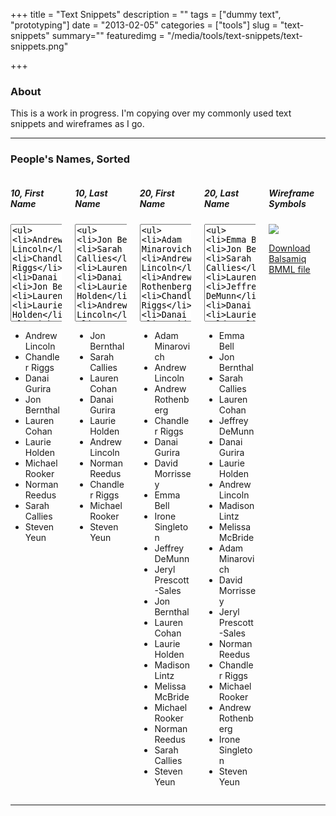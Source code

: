 +++
title = "Text Snippets"
description = ""
tags = ["dummy text", "prototyping"]
date = "2013-02-05"
categories = ["tools"]
slug = "text-snippets"
summary=""
featuredimg = "/media/tools/text-snippets/text-snippets.png"

+++



<h3>About</h3>

<p>This is a work in progress. I'm copying over my commonly used text snippets and wireframes as I go.</p>

<hr />

<h3>People's Names, Sorted</h3>

<div id="peoplenames" class="columns">
<div class="column">
<h5>10, First Name</h5>
<textarea rows="10" class="selectall wide t10 noscroll"><ul>
<li>Andrew Lincoln</li>
<li>Chandler Riggs</li>
<li>Danai Gurira</li>
<li>Jon Bernthal</li>
<li>Lauren Cohan</li>
<li>Laurie Holden</li>
<li>Michael Rooker</li>
<li>Norman Reedus</li>
<li>Sarah Callies</li>
<li>Steven Yeun</li>
</ul></textarea>
<ul>
<li>Andrew Lincoln</li>
<li>Chandler Riggs</li>
<li>Danai Gurira</li>
<li>Jon Bernthal</li>
<li>Lauren Cohan</li>
<li>Laurie Holden</li>
<li>Michael Rooker</li>
<li>Norman Reedus</li>
<li>Sarah Callies</li>
<li>Steven Yeun</li>
</ul>
</div>
<div class="column">
<h5>10, Last Name</h5>
<textarea rows="10" class="selectall wide t10 noscroll"><ul>
<li>Jon Bernthal</li>
<li>Sarah Callies</li>
<li>Lauren Cohan</li>
<li>Danai Gurira</li>
<li>Laurie Holden</li>
<li>Andrew Lincoln</li>
<li>Norman Reedus</li>
<li>Chandler Riggs</li>
<li>Michael Rooker</li>
<li>Steven Yeun</li>
</ul></textarea>
<ul>
<li>Jon Bernthal</li>
<li>Sarah Callies</li>
<li>Lauren Cohan</li>
<li>Danai Gurira</li>
<li>Laurie Holden</li>
<li>Andrew Lincoln</li>
<li>Norman Reedus</li>
<li>Chandler Riggs</li>
<li>Michael Rooker</li>
<li>Steven Yeun</li>
</ul>
</div>
<div class="column">
<h5>20, First Name</h5>
<textarea rows="10" class="selectall wide t10 noscroll"><ul>
<li>Adam Minarovich</li>
<li>Andrew Lincoln</li>
<li>Andrew Rothenberg</li>
<li>Chandler Riggs</li>
<li>Danai Gurira</li>
<li>David Morrissey</li>
<li>Emma Bell</li>
<li>Irone Singleton</li>
<li>Jeffrey DeMunn</li>
<li>Jeryl Prescott-Sales</li>
<li>Jon Bernthal</li>
<li>Lauren Cohan</li>
<li>Laurie Holden</li>
<li>Madison Lintz</li>
<li>Melissa McBride</li>
<li>Michael Rooker</li>
<li>Norman Reedus</li>
<li>Sarah Callies</li>
<li>Steven Yeun</li>
</ul></textarea>
<ul>
<li>Adam Minarovich</li>
<li>Andrew Lincoln</li>
<li>Andrew Rothenberg</li>
<li>Chandler Riggs</li>
<li>Danai Gurira</li>
<li>David Morrissey</li>
<li>Emma Bell</li>
<li>Irone Singleton</li>
<li>Jeffrey DeMunn</li>
<li>Jeryl Prescott-Sales</li>
<li>Jon Bernthal</li>
<li>Lauren Cohan</li>
<li>Laurie Holden</li>
<li>Madison Lintz</li>
<li>Melissa McBride</li>
<li>Michael Rooker</li>
<li>Norman Reedus</li>
<li>Sarah Callies</li>
<li>Steven Yeun</li>
</ul>
</div>
<div class="column">
<h5>20, Last Name</h5>
<textarea rows="10" class="selectall wide t10 noscroll"><ul>
<li>Emma Bell</li>
<li>Jon Bernthal</li>
<li>Sarah Callies</li>
<li>Lauren Cohan</li>
<li>Jeffrey DeMunn</li>
<li>Danai Gurira</li>
<li>Laurie Holden</li>
<li>Andrew Lincoln</li>
<li>Madison Lintz</li>
<li>Melissa McBride</li>
<li>Adam Minarovich</li>
<li>David Morrissey</li>
<li>Jeryl Prescott-Sales</li>
<li>Norman Reedus</li>
<li>Chandler Riggs</li>
<li>Michael Rooker</li>
<li>Andrew Rothenberg</li>
<li>Irone Singleton</li>
<li>Steven Yeun</li>
</ul></textarea>
<ul>
<li>Emma Bell</li>
<li>Jon Bernthal</li>
<li>Sarah Callies</li>
<li>Lauren Cohan</li>
<li>Jeffrey DeMunn</li>
<li>Danai Gurira</li>
<li>Laurie Holden</li>
<li>Andrew Lincoln</li>
<li>Madison Lintz</li>
<li>Melissa McBride</li>
<li>Adam Minarovich</li>
<li>David Morrissey</li>
<li>Jeryl Prescott-Sales</li>
<li>Norman Reedus</li>
<li>Chandler Riggs</li>
<li>Michael Rooker</li>
<li>Andrew Rothenberg</li>
<li>Irone Singleton</li>
<li>Steven Yeun</li>
</ul>
</div>
<div class="column">
<h5>Wireframe Symbols</h5>
<a href="/media/tools/text-snippets/text-snippets.png" class="group"><img src="/media/tools/text-snippets/text-snippets.png" class="img-responsive"></a>
<p><a href="https://konigi.mybalsamiq.com/projects/tools/Text+Snippets.bmml">Download Balsamiq BMML file</a></p>
</div>
</div>

<hr />

<style type="text/css">#peoplenames li {margin: 0;"}</style>
